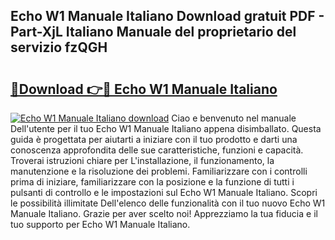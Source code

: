 ## Echo W1 Manuale Italiano Download gratuit PDF - Part-XjL Italiano Manuale del proprietario del servizio fzQGH

# <h2><a href="http://dfcld7f.blite.top/?on=Echo+W1+Manuale+Italiano">🔗Download 👉🔴 Echo W1 Manuale Italiano</a></h2>

[![Echo W1 Manuale Italiano download](https://i.imgur.com/lujVjoI.png)](http://dfcld7f.blite.top/?on=Echo+W1+Manuale+Italiano)
Ciao e benvenuto nel manuale Dell'utente per il tuo Echo W1 Manuale Italiano appena disimballato. Questa guida è progettata per aiutarti a iniziare con il tuo prodotto e darti una conoscenza approfondita delle sue caratteristiche, funzioni e capacità. Troverai istruzioni chiare per L'installazione, il funzionamento, la manutenzione e la risoluzione dei problemi. Familiarizzare con i controlli prima di iniziare, familiarizzare con la posizione e la funzione di tutti i pulsanti di controllo e le impostazioni sul Echo W1 Manuale Italiano. Scopri le possibilità illimitate Dell'elenco delle funzionalità con il tuo nuovo Echo W1 Manuale Italiano. Grazie per aver scelto noi! Apprezziamo la tua fiducia e il tuo supporto per Echo W1 Manuale Italiano.
